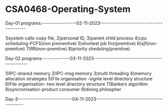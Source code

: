 # CSA0468-Operating-System
Day-01 programs:-----------------02-11-2023-----------------------------------------

1)system calls-copy file,
2)personal ID,
3)parent child process
4)cpu scheduling-FCFS(non prementive)
5)shortest job firs(premtive)
6)sjf(non-premtive)
7)RR(non-premtive)
8)priority sheduling(premtive)

Day-02 programs--------------03-11-2023---------------------------------------------

1)IPC-shared memory
2)IPC-msg memory
3)multi threading
4)memory allocation strategies
5)File organisation -signle level directory structure
6)File organisation- two level directory structure
7)Bankers algorithm
8)syncronisation-product consumer
9)dining philospher

Day-3---------------------------04-11-2023------------------------------------------
